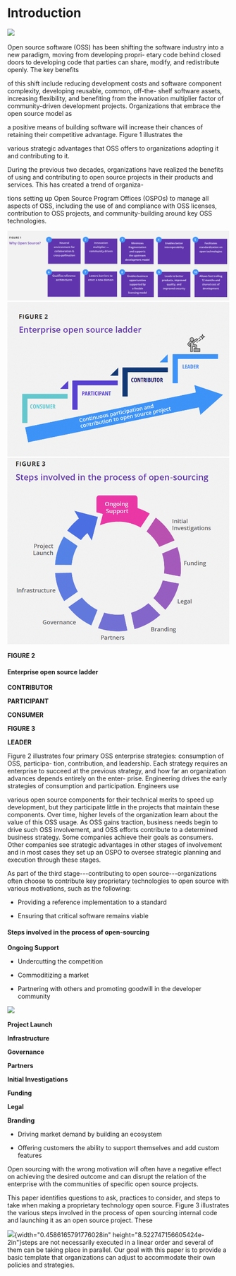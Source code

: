 
Introduction
============

![](media/image25.png)

Open source software (OSS) has been shifting the software industry
into a new paradigm, moving from developing propri- etary code behind
closed doors to developing code that parties can share, modify, and
redistribute openly. The key benefits

of this shift include reducing development costs and software
component complexity, developing reusable, common, off-the- shelf
software assets, increasing flexibility, and benefiting from the
innovation multiplier factor of community-driven development projects.
Organizations that embrace the open source model as

a positive means of building software will increase their chances of
retaining their competitive advantage. Figure 1 illustrates the

various strategic advantages that OSS offers to organizations adopting
it and contributing to it.

During the previous two decades, organizations have realized the
benefits of using and contributing to open source projects in their
products and services. This has created a trend of organiza-

tions setting up Open Source Program Offices (OSPOs) to manage all
aspects of OSS, including the use of and compliance with OSS licenses,
contribution to OSS projects, and community-building around key OSS
technologies.

![FIGURE 1](./images/figure1.png)
![FIGURE 2](./images/figure2.png)
![FIGURE 3](./images/figure3.png)

**FIGURE 2**

#### **Enterprise open source ladder**

**CONTRIBUTOR**

**PARTICIPANT**

**CONSUMER**

**FIGURE 3**

**LEADER**

Figure 2 illustrates four primary OSS enterprise strategies:
consumption of OSS, participa- tion, contribution, and leadership.
Each strategy requires an enterprise to succeed at the previous
strategy, and how far an organization advances depends entirely on the
enter- prise. Engineering drives the early strategies of consumption
and participation. Engineers use

various open source components for their technical merits to speed up
development, but they participate little in the projects that maintain
these components. Over time, higher levels of the organization learn
about the value of this OSS usage. As OSS gains traction, business
needs begin to drive such OSS involvement, and OSS efforts contribute
to a determined business strategy. Some companies achieve their goals
as consumers. Other companies see strategic advantages in other stages
of involvement and in most cases they set up an OSPO to oversee
strategic planning and execution through these stages.

As part of the third stage---contributing to open
source---organizations often choose to contribute key proprietary
technologies to open source with various motivations, such as the
following:

-   Providing a reference implementation to a standard

-   Ensuring that critical software remains viable

#### **Steps involved in the process of open-sourcing**

**Ongoing Support**

-   Undercutting the competition

-   Commoditizing a market

-   Partnering with others and promoting goodwill in the developer
    community

![](media/image23.png)

**Project Launch**

**Infrastructure**

**Governance**

**Partners**

**Initial Investigations**

**Funding**

**Legal**

**Branding**

-   Driving market demand by building an ecosystem

-   Offering customers the ability to support themselves and add custom
    features

Open sourcing with the wrong motivation will often have a negative
effect on achieving the desired outcome and can disrupt the relation
of the enterprise with the communities of specific open source
projects.

This paper identifies questions to ask, practices to consider, and
steps to take when making a proprietary technology open source. Figure
3 illustrates the various steps involved in the process of open
sourcing internal code and launching it as an open source project.
These

![](media/image24.png){width="0.4586165791776028in"
height="8.522747156605424e-2in"}steps are not necessarily executed in
a linear order and several of them can be taking place in parallel.
Our goal with this paper is to provide a basic template that
organizations can adjust to accommodate their own policies and
strategies.

